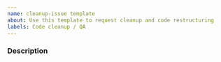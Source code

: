 ```yaml
---
name: cleanup-issue template
about: Use this template to request cleanup and code restructuring
labels: Code cleanup / QA
---
```


### Description


